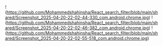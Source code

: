 !(https://github.com/Mohammedshahinsha/React_search_filter/blob/main/shared/Screenshot_2025-04-20-22-02-44-330_com.android.chrome.jpg) 
!(https://github.com/Mohammedshahinsha/React_search_filter/blob/main/shared/Screenshot_2025-04-20-22-02-46-382_com.android.chrome.jpg) 
!(https://github.com/Mohammedshahinsha/React_search_filter/blob/main/shared/Screenshot_2025-04-20-22-02-55-518_com.android.chrome.jpg) 
